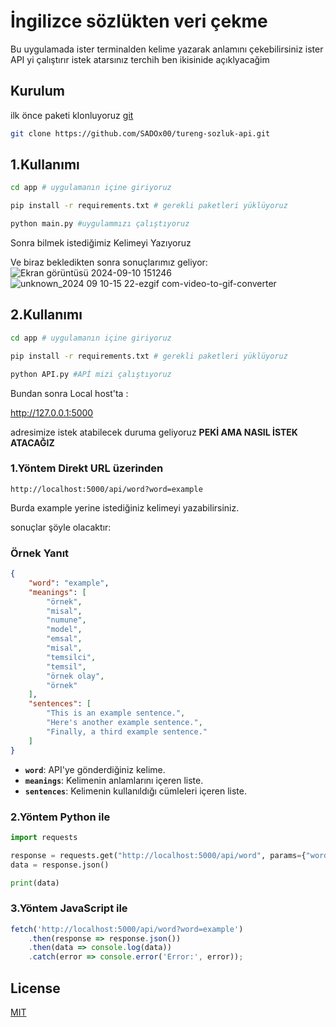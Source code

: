 # İngilizce sözlükten veri çekme

Bu uygulamada ister terminalden kelime yazarak anlamını çekebilirsiniz ister API yi çalıştırır istek atarsınız terchih ben ikisinide açıklyacağim

## Kurulum

ilk önce paketi klonluyoruz [git](https://github.com/SADOx00/tureng-sozluk-api.git)

```bash
git clone https://github.com/SADOx00/tureng-sozluk-api.git
```

## 1.Kullanımı

```bash
cd app # uygulamanın içine giriyoruz 
```
```bash
pip install -r requirements.txt # gerekli paketleri yüklüyoruz
```
```bash
python main.py #uygulammızı çalıştıyoruz
```
Sonra bilmek istediğimiz Kelimeyi Yazıyoruz

Ve biraz bekledikten sonra sonuçlarımız geliyor:
![Ekran görüntüsü 2024-09-10 151246](https://github.com/user-attachments/assets/f2a3d780-a500-43c6-96bd-90377f017b47)
![unknown_2024 09 10-15 22-ezgif com-video-to-gif-converter](https://github.com/user-attachments/assets/35c0e802-f11b-4c1c-984d-ad0e83ff5c01)

## 2.Kullanımı
```bash
cd app # uygulamanın içine giriyoruz 
```
```bash
pip install -r requirements.txt # gerekli paketleri yüklüyoruz
```
```bash
python API.py #APİ mizi çalıştıyoruz
```
Bundan sonra Local host'ta :

http://127.0.0.1:5000

 adresimize istek atabilecek duruma geliyoruz 
**PEKİ AMA NASIL İSTEK ATACAĞIZ**

### 1.Yöntem Direkt URL  üzerinden
```url
http://localhost:5000/api/word?word=example 
```
Burda example yerine istediğiniz kelimeyi yazabilirsiniz.

sonuçlar şöyle olacaktır:

### Örnek Yanıt

```json
{
    "word": "example",
    "meanings": [
        "örnek",
        "misal",
        "numune",
        "model",
        "emsal",
        "misal",
        "temsilci",
        "temsil",
        "örnek olay",
        "örnek"
    ],
    "sentences": [
        "This is an example sentence.",
        "Here's another example sentence.",
        "Finally, a third example sentence."
    ]
}
```
- **`word`**: API'ye gönderdiğiniz kelime.
- **`meanings`**: Kelimenin anlamlarını içeren liste.
- **`sentences`**: Kelimenin kullanıldığı cümleleri içeren liste.


### 2.Yöntem Python ile
```python
import requests

response = requests.get("http://localhost:5000/api/word", params={"word": "example"})
data = response.json()

print(data)
```
### 3.Yöntem  JavaScript  ile
```javascript
fetch('http://localhost:5000/api/word?word=example')
    .then(response => response.json())
    .then(data => console.log(data))
    .catch(error => console.error('Error:', error));

```





## License
[MIT](https://choosealicense.com/licenses/mit/)
